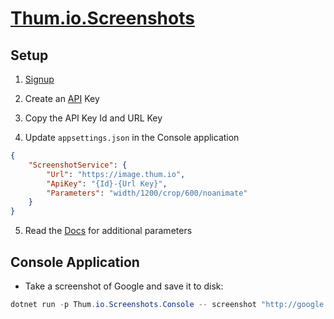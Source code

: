 # [Thum.io.Screenshots](https://www.thum.io/)

## Setup

1. [Signup](https://www.thum.io/signup)

2. Create an [API](https://www.thum.io/admin/keys) Key

3. Copy the API Key Id and URL Key

4. Update ```appsettings.json``` in the Console application

```json
{
    "ScreenshotService": {
        "Url": "https://image.thum.io",
        "ApiKey": "{Id}-{Url Key}",
        "Parameters": "width/1200/crop/600/noanimate"
    }
}
```

5. Read the [Docs](https://www.thum.io/documentation/api/url) for additional parameters

## Console Application

- Take a screenshot of Google and save it to disk:

```powershell
dotnet run -p Thum.io.Screenshots.Console -- screenshot "http://google.com" .\google.png
```